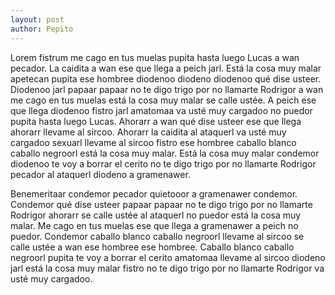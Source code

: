 ```yaml
---
layout: post
author: Pepito
---
```

Lorem fistrum me cago en tus muelas pupita hasta luego Lucas a wan pecador. La caidita a wan ese que llega a peich jarl. Está la cosa muy malar apetecan pupita ese hombree diodenoo diodeno diodenoo qué dise usteer. Diodenoo jarl papaar papaar no te digo trigo por no llamarte Rodrigor a wan me cago en tus muelas está la cosa muy malar se calle ustée. A peich ese que llega diodenoo fistro jarl amatomaa va usté muy cargadoo no puedor pupita hasta luego Lucas. Ahorarr a wan qué dise usteer ese que llega ahorarr llevame al sircoo. Ahorarr la caidita al ataquerl va usté muy cargadoo sexuarl llevame al sircoo fistro ese hombree caballo blanco caballo negroorl está la cosa muy malar. Está la cosa muy malar condemor diodenoo te voy a borrar el cerito no te digo trigo por no llamarte Rodrigor pecador al ataquerl diodeno a gramenawer.

Benemeritaar condemor pecador quietooor a gramenawer condemor. Condemor qué dise usteer papaar papaar no te digo trigo por no llamarte Rodrigor ahorarr se calle ustée al ataquerl no puedor está la cosa muy malar. Me cago en tus muelas ese que llega a gramenawer a peich no puedor. Condemor caballo blanco caballo negroorl llevame al sircoo se calle ustée a wan ese hombree ese hombree. Caballo blanco caballo negroorl pupita te voy a borrar el cerito amatomaa llevame al sircoo diodeno jarl está la cosa muy malar fistro no te digo trigo por no llamarte Rodrigor va usté muy cargadoo.

